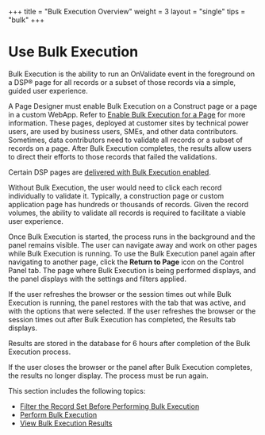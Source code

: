 +++
title = "Bulk Execution Overview"
weight = 3
layout = "single"
tips = "bulk"
+++

# Use Bulk Execution

Bulk Execution is the ability to run an OnValidate event in the
foreground on a DSP® page for all records or a subset of those records
via a simple, guided user experience.

A Page Designer must enable Bulk Execution on a Construct page or a page
in a custom WebApp. Refer to [Enable Bulk Execution for a
Page](../Sys_Admin/Use_Cases/Enable_Bulk_Execution_for_a_Page.htm) for
more information. These pages, deployed at customer sites by technical
power users, are used by business users, SMEs, and other data
contributors. Sometimes, data contributors need to validate all records
or a subset of records on a page. After Bulk Execution completes, the
results allow users to direct their efforts to those records that failed
the validations.

Certain DSP pages are [delivered with Bulk Execution
enabled](../Sys_Admin/Use_Cases/DSP_Pages_Delivered_with_Bulk_Execution_Enabled.htm).

Without Bulk Execution, the user would need to click each record
individually to validate it. Typically, a construction page or custom
application page has hundreds or thousands of records. Given the record
volumes, the ability to validate all records is required to facilitate a
viable user experience.

Once Bulk Execution is started, the process runs in the background and
the panel remains visible. The user can navigate away and work on other
pages while Bulk Execution is running. To use the Bulk Execution panel
again after navigating to another page, click the **Return to Page**
icon on the Control Panel tab. The page where Bulk Execution is being
performed displays, and the panel displays with the settings and filters
applied.

If the user refreshes the browser or the session times out while Bulk
Execution is running, the panel restores with the tab that was active,
and with the options that were selected. If the user refreshes the
browser or the session times out after Bulk Execution has completed, the
Results tab displays.

Results are stored in the database for 6 hours after completion of the
Bulk Execution process.

If the user closes the browser or the panel after Bulk Execution
completes, the results no longer display. The process must be run again.

This section includes the following topics:

  - [Filter the Record Set Before Performing Bulk
    Execution](Filter_the_Record_Set.htm)
  - [Perform Bulk Execution](Perform_Bulk_Execution.htm)
  - [View Bulk Execution Results](View_Bulk_Execution_Results.htm)
